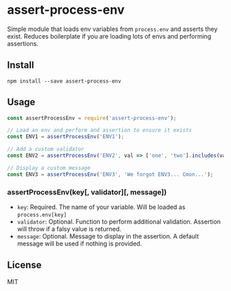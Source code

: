 # assert-process-env
Simple module that loads env variables from `process.env` and asserts they exist. Reduces boilerplate if you are loading lots of envs and performing assertions.

## Install
```shell
npm install --save assert-process-env
```

## Usage
```javascript
const assertProcessEnv = require('assert-process-env');

// Load an env and perform and assertion to ensure it exists
const ENV1 = assertProcessEnv('ENV1');

// Add a custom validator
const ENV2 = assertProcessEnv('ENV2', val => ['one', 'two'].includes(val));

// Display a custom message
const ENV3 = assertProcessEnv('ENV3', 'We forgot ENV3... Cmon...');
```

### assertProcessEnv(key[, validator][, message])
- `key`: Required. The name of your variable. Will be loaded as `process.env[key]`
- `validator`: Optional. Function to perform additional validation. Assertion will throw if a falsy value is returned.
- `message`: Optional. Message to display in the assertion. A default message will be used if nothing is provided.

## License
MIT
